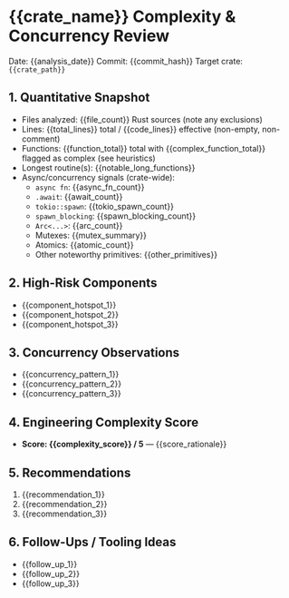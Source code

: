 # {{crate_name}} Complexity & Concurrency Review

Date: {{analysis_date}}
Commit: {{commit_hash}}
Target crate: `{{crate_path}}`

## 1. Quantitative Snapshot
- Files analyzed: {{file_count}} Rust sources (note any exclusions)
- Lines: {{total_lines}} total / {{code_lines}} effective (non-empty, non-comment)
- Functions: {{function_total}} total with {{complex_function_total}} flagged as complex (see heuristics)
- Longest routine(s): {{notable_long_functions}}
- Async/concurrency signals (crate-wide):
  - `async fn`: {{async_fn_count}}
  - `.await`: {{await_count}}
  - `tokio::spawn`: {{tokio_spawn_count}}
  - `spawn_blocking`: {{spawn_blocking_count}}
  - `Arc<...>`: {{arc_count}}
  - Mutexes: {{mutex_summary}}
  - Atomics: {{atomic_count}}
  - Other noteworthy primitives: {{other_primitives}}

## 2. High-Risk Components
- {{component_hotspot_1}}
- {{component_hotspot_2}}
- {{component_hotspot_3}}

## 3. Concurrency Observations
- {{concurrency_pattern_1}}
- {{concurrency_pattern_2}}
- {{concurrency_pattern_3}}

## 4. Engineering Complexity Score
- **Score: {{complexity_score}} / 5** — {{score_rationale}}

## 5. Recommendations
1. {{recommendation_1}}
2. {{recommendation_2}}
3. {{recommendation_3}}

## 6. Follow-Ups / Tooling Ideas
- {{follow_up_1}}
- {{follow_up_2}}
- {{follow_up_3}}
